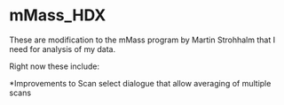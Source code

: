 mMass_HDX
=========

These are modification to the mMass program by Martin Strohhalm that I need for analysis of my data.

Right now these include:

*Improvements to Scan select dialogue that allow averaging of multiple scans 
